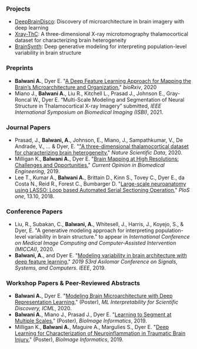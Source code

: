### Projects
- <a href="https://nerdslab.github.io/deepbraindisco/" target="_blank">DeepBrainDisco</a>: Discovery of microarchitecture in brain imagery with deep learning
- <a href="https://nerdslab.github.io/xray-thc/" target="_blank">Xray-ThC</a>: A three-dimensional X-ray microtomography thalamocortical dataset for characterizing brain heterogeneity
- <a href="https://nerdslab.github.io/brainsynth/" target="_blank">BrainSynth</a>: Deep generative modeling for interpreting population-level variability in brain structure

### Preprints
- **Balwani A.**, Dyer E. "<a href="https://www.biorxiv.org/content/10.1101/2020.05.26.117473v1.full.pdf" target="_blank">A Deep Feature Learning Approach for Mapping the Brain’s Microarchitecture and Organization.</a>" _bioRxiv_, 2020
- Miano J., **Balwani A.**, Liu R., Kitchell L., Prasad J., Johnson E., Gray-Roncal W., Dyer E. “Multi-Scale Modeling and Segmentation of Neural Structure in Thalamocortical X-ray Imagery” submitted, _IEEE International Symposium on Biomedical Imaging (ISBI)_, 2021.

### Journal Papers
- Prasad, J., **Balwani, A.**, Johnson, E., Miano, J., Sampathkumar, V., De Andrade, V., ... & Dyer, E. "<a href="https://aishwaryahb.github.io/docs/papers/thC_3d_sdata.pdf" target="_blank">"A three-dimensional thalamocortical dataset for characterizing brain heterogeneity.</a>" _Nature Scientific Data_, 2020.
- Milligan K., **Balwani A.**, Dyer E. "<a href="https://aishwaryahb.github.io/docs/papers/Milligan_brainMapping.pdf" target="_blank">Brain Mapping at High Resolutions: Challenges and Opportunities.</a>" _Current Opinion in Biomedical Engineering_, 2019.
- Lee T., Kumar A., **Balwani A.**, Brittain D., Kinn S., Tovey C., Dyer E., da Costa N., Reid R., Forest C., Bumbarger D. "<a href="https://aishwaryahb.github.io/docs/papers/TimLee_lasso.pdf" target="_blank">Large-scale neuroanatomy using LASSO: Loop based Automated Serial Sectioning Operation.</a>" _PloS one_, 13.10, 2018.

### Conference Papers
- Liu, R., Subakan, C., **Balwani, A.**, Whitesell, J., Harris, J., Koyejo, S., & Dyer, E. "A generative modeling approach for interpreting population-level variability in brain structure." to appear in _International Conference on Medical Image Computing and Computer-Assisted Intervention (MICCAI)_, 2020.
- **Balwani, A.**, and Dyer E. "<a href="https://aishwaryahb.github.io/docs/papers/Balwani_Asilomar.pdf" target="_blank">Modeling variability in brain architecture with deep feature learning.</a>" _2019 53rd Asilomar Conference on Signals, Systems, and Computers. IEEE_, 2019.

### Workshop Papers & Peer-Reviewed Abstracts
- **Balwani A.**, Dyer E. "<a href="https://aishwaryahb.github.io/docs/papers/Balwani_ICML_Interpretability_Workshop_2020.pdf" target="_blank">Modeling Brain Microarchitecture with Deep Representation Learning.</a>" (Poster), _ML Interpretability for Scientific Discovery, ICML_, 2020.
- **Balwani A.**, Miano J., Prasad J., Dyer E. "<a href="https://alleninstitute.org/media/filer_public/38/be/38be5b2f-e678-45c0-9608-069116238488/bioimage2019_fullprogram_asof96.pdf" target="_blank">Learning to Segment at Multiple Scales.</a>" (Poster), _BioImage Informatics_, 2019.
- Milligan K., **Balwani A.**, Maguire A., Margulies S., Dyer E. "<a href="https://alleninstitute.org/media/filer_public/38/be/38be5b2f-e678-45c0-9608-069116238488/bioimage2019_fullprogram_asof96.pdf" target="_blank">Deep Learning for Characterization of Neuroinflammation in Traumatic Brain Injury.</a>" (Poster), _BioImage Informatics_, 2019.
